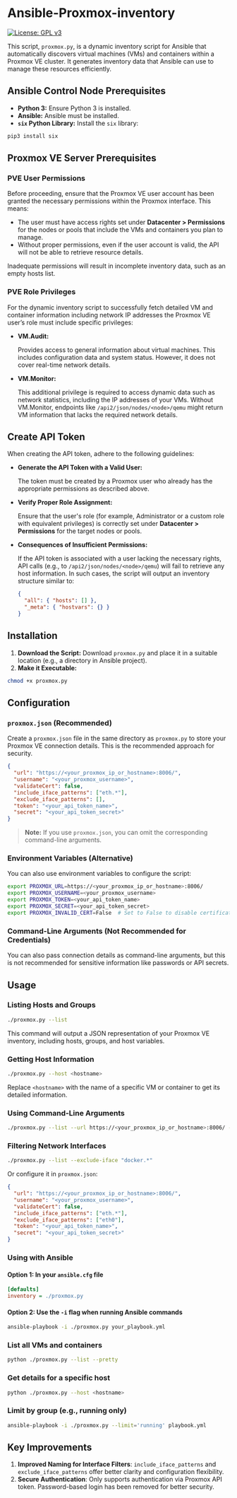 # Ansible-Proxmox-inventory

[![License: GPL v3](https://img.shields.io/badge/license-GPLv3-blue.svg)](https://www.gnu.org/licenses/gpl-3.0)

This script, `proxmox.py`, is a dynamic inventory script for Ansible that automatically discovers virtual machines (VMs) and containers within a Proxmox VE cluster. It generates inventory data that Ansible can use to manage these resources efficiently.

## Ansible Control Node Prerequisites

- **Python 3:** Ensure Python 3 is installed.
- **Ansible:** Ansible must be installed.
- **`six` Python Library:** Install the `six` library:

```bash
pip3 install six
```

## Proxmox VE Server Prerequisites

### PVE User Permissions

Before proceeding, ensure that the Proxmox VE user account has been granted the necessary permissions within the Proxmox interface. This means:
- The user must have access rights set under **Datacenter > Permissions** for the nodes or pools that include the VMs and containers you plan to manage.
-	Without proper permissions, even if the user account is valid, the API will not be able to retrieve resource details.

Inadequate permissions will result in incomplete inventory data, such as an empty hosts list.

### PVE Role Privileges

For the dynamic inventory script to successfully fetch detailed VM and container information including network IP addresses the Proxmox VE user’s role must include specific privileges:

- **VM.Audit:**

  Provides access to general information about virtual machines. This includes configuration data and system status. However, it does not cover real-time network details.

- **VM.Monitor:**

  This additional privilege is required to access dynamic data such as network statistics, including the IP addresses of your VMs. Without VM.Monitor, endpoints like `/api2/json/nodes/<node>/qemu` might return VM information that lacks the required network details.

## Create API Token

When creating the API token, adhere to the following guidelines:

- **Generate the API Token with a Valid User:**

  The token must be created by a Proxmox user who already has the appropriate permissions as described above.
  
- **Verify Proper Role Assignment:**

  Ensure that the user's role (for example, Administrator or a custom role with equivalent privileges) is correctly set under **Datacenter > Permissions** for the target nodes or pools.
  
- **Consequences of Insufficient Permissions:**

  If the API token is associated with a user lacking the necessary rights, API calls (e.g., to `/api2/json/nodes/<node>/qemu`) will fail to retrieve any host information. In such cases, the script will output an inventory structure similar to:

  ```json
  {
    "all": { "hosts": [] },
    "_meta": { "hostvars": {} }
  }
  ```

## Installation

1. **Download the Script:** Download `proxmox.py` and place it in a suitable location (e.g., a directory in Ansible project).
2. **Make it Executable:**

```bash
chmod +x proxmox.py
```

## Configuration

### `proxmox.json` (Recommended)

Create a `proxmox.json` file in the same directory as `proxmox.py` to store your Proxmox VE connection details. This is the recommended approach for security.

```json
{
  "url": "https://<your_proxmox_ip_or_hostname>:8006/",
  "username": "<your_proxmox_username>",
  "validateCert": false,
  "include_iface_patterns": ["eth.*"],
  "exclude_iface_patterns": [],
  "token": "<your_api_token_name>",
  "secret": "<your_api_token_secret>"
}
```

> **Note:** If you use `proxmox.json`, you can omit the corresponding command-line arguments.

### Environment Variables (Alternative)

You can also use environment variables to configure the script:

```bash
export PROXMOX_URL=https://<your_proxmox_ip_or_hostname>:8006/
export PROXMOX_USERNAME=<your_proxmox_username>
export PROXMOX_TOKEN=<your_api_token_name>
export PROXMOX_SECRET=<your_api_token_secret>
export PROXMOX_INVALID_CERT=False  # Set to False to disable certificate validation
```

### Command-Line Arguments (Not Recommended for Credentials)

You can also pass connection details as command-line arguments, but this is not recommended for sensitive information like passwords or API secrets.

## Usage

### Listing Hosts and Groups

```bash
./proxmox.py --list
```

This command will output a JSON representation of your Proxmox VE inventory, including hosts, groups, and host variables.

### Getting Host Information

```bash
./proxmox.py --host <hostname>
```

Replace `<hostname>` with the name of a specific VM or container to get its detailed information.

### Using Command-Line Arguments

```bash
./proxmox.py --list --url https://<your_proxmox_ip_or_hostname>:8006/ --username <your_proxmox_username> --token <your_api_token_name> --secret <your_api_token_secret> --validate false
```

### Filtering Network Interfaces

```bash
./proxmox.py --list --exclude-iface "docker.*"
```

Or configure it in `proxmox.json`:

```json
{
  "url": "https://<your_proxmox_ip_or_hostname>:8006/",
  "username": "<your_proxmox_username>",
  "validateCert": false,
  "include_iface_patterns": ["eth.*"],
  "exclude_iface_patterns": ["eth0"],
  "token": "<your_api_token_name>",
  "secret": "<your_api_token_secret>"
}
```

### Using with Ansible

#### Option 1: In your `ansible.cfg` file

```ini
[defaults]
inventory = ./proxmox.py
```

#### Option 2: Use the `-i` flag when running Ansible commands

```bash
ansible-playbook -i ./proxmox.py your_playbook.yml
```

### List all VMs and containers

```bash
python ./proxmox.py --list --pretty
```

### Get details for a specific host

```bash
python ./proxmox.py --host <hostname>
```

### Limit by group (e.g., running only)

```bash
ansible-playbook -i ./proxmox.py --limit='running' playbook.yml
```

## Key Improvements

1. **Improved Naming for Interface Filters**: `include_iface_patterns` and `exclude_iface_patterns` offer better clarity and configuration flexibility.
2. **Secure Authentication**: Only supports authentication via Proxmox API token. Password-based login has been removed for better security.